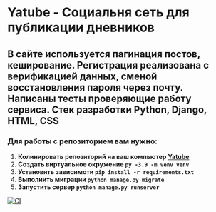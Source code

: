 # Yatube - Социальня сеть для публикации дневников

## В сайте используется пагинация постов, кеширование. Регистрация реализована с верификацией данных, сменой восстановления пароля через почту. Написаны тесты проверяющие работу сервиса. Стек разработки Python, Django, HTML, CSS

### Для работы с репозиторием вам нужно: 
1. **Колинировать репозиторий на ваш компьютер  [Yatube](https://github.com/Gleb-Naumov/Yatube)**
2. **Cоздать виртуальное окружение ``` py -3.9 -m venv venv ```**
3. **Установить зависимоти ```pip install -r requirements.txt```**
4. **Выполнить миграции ```python manage.py migrate```**
5. **Запустить сервер ```python manage.py runserver```**


[![CI](https://github.com/yandex-praktikum/hw05_final/actions/workflows/python-app.yml/badge.svg?branch=master)](https://github.com/yandex-praktikum/hw05_final/actions/workflows/python-app.yml)

